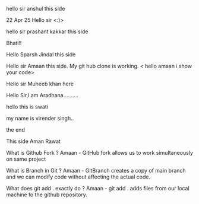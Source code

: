 hello sir anshul this side 

22 Apr 25 Hello sir <:)>



hello sir prashant kakkar this side

Bhati!!


Hello Sparsh Jindal this side

Hello sir Amaan this side. My git hub clone is working. < hello amaan i show your code>


Hello sir Muheeb khan here

Hello Sir,I am Aradhana..........

hello this is swati


my name is virender singh..

the end



This side Aman Rawat



What is Github Fork ?
Amaan - GitHub fork allows us to work simultaneously on same project


What is Branch in Git ?
Amaan - GitBranch creates a copy of main branch and we can modify code without affecting the actual code.

What does git add . exactly do ?
Amaan - git add . adds files from our local machine to the github repository. 

